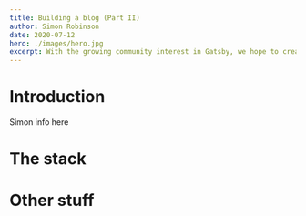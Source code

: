 ```yaml
---
title: Building a blog (Part II)
author: Simon Robinson
date: 2020-07-12
hero: ./images/hero.jpg
excerpt: With the growing community interest in Gatsby, we hope to create more resources that make it easier for anyone to grasp the power of this incredible tool.
---
```


# Introduction
Simon info here
# The stack

# Other stuff